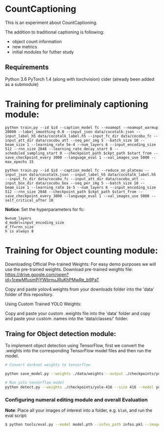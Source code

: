 # CountCaptioning


This is an experiment about CountCaptioning. 

The addition to traditional captioning is following:
- object count information
- new metrics
- initial modules for futher study


## Requirements
Python 3.6
PyTorch 1.4 (along with torchvision)
cider (already been added as a submodule)


# Training for preliminaly captioning module:

```
python train.py --id $id --caption_model fc --noamopt --noamopt_warmup 20000 --label_smoothing 0.0 --input_json data/cocotalk.json --input_label_h5 data/cocotalk_label.h5 --input_fc_dir data/cocobu_fc --input_att_dir data/cocobu_att --seq_per_img 5 --batch_size 10 --beam_size 1 --learning_rate 5e-4 --num_layers 6 --input_encoding_size 512 --rnn_size 2048 --learning_rate_decay_start 0 --scheduled_sampling_start 0 --checkpoint_path $ckpt_path $start_from --save_checkpoint_every 3000 --language_eval 1 --val_images_use 5000 --max_epochs 15

python train.py --id $id --caption_model fc --reduce_on_plateau --input_json data/cocotalk.json --input_label_h5 data/cocotalk_label.h5 --input_fc_dir data/cocobu_fc --input_att_dir data/cocobu_att --input_box_dir data/cocobu_box --seq_per_img 5 --batch_size 10 --beam_size 1 --learning_rate 1e-5 --num_layers 6 --input_encoding_size 512 --rnn_size 2048 --checkpoint_path $ckpt_path $start_from --save_checkpoint_every 3000 --language_eval 1 --val_images_use 5000 --self_critical_after 10
```

**Notice**: Set the hyperparameters for fc:
```
N=num_layers
d_model=input_encoding_size
d_ff=rnn_size
h is always 8
```

# Training for Object counting module:


Downloading Official Pre-trained Weights:
For easy demo purposes we will use the pre-trained weights.
Download pre-trained weights file: https://drive.google.com/open?id=1cewMfusmPjYWbrnuJRuKhPMwRe_b9PaT

Copy and paste yolov4.weights from your downloads folder into the 'data' folder of this repository.


Using Custom Trained YOLO Weights:

Copy and paste your custom .weights file into the 'data' folder and copy and paste your custom .names into the 'data/classes/' folder.


## Traing for Object detection module:
To implement object detection using TensorFlow, first we convert the .weights into the corresponding TensorFlow model files and then run the model.
```bash
# Convert darknet weights to tensorflow

python save_model.py --weights ./data/weights --output ./checkpoints/yolo-416 --input_size 416 --model yolo 

# Run yolo tensorflow model
python detect.py --weights ./checkpoints/yolo-416 --size 416 --model yolo --images ./data/images/kite.jpg
```




### Configuring numeral editing module and overall Evaluation

**Note**: Place all your images of interest into a folder, e.g. `blah`, and run
the eval script:

```bash
$ python tools/eval.py --model model.pth --infos_path infos.pkl --image_folder blah --num_images 10
```

